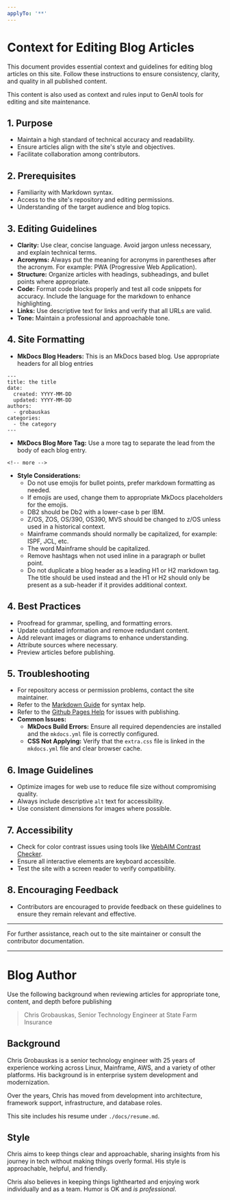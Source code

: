 ```yaml
---
applyTo: '**'
---
```

# Context for Editing Blog Articles

This document provides essential context and guidelines for editing blog articles on this site. Follow these instructions to ensure consistency, clarity, and quality in all published content.

This content is also used as context and rules input to GenAI tools for editing and site maintenance.

## 1. Purpose

- Maintain a high standard of technical accuracy and readability.
- Ensure articles align with the site's style and objectives.
- Facilitate collaboration among contributors.

## 2. Prerequisites

- Familiarity with Markdown syntax.
- Access to the site's repository and editing permissions.
- Understanding of the target audience and blog topics.

## 3. Editing Guidelines

- **Clarity:** Use clear, concise language. Avoid jargon unless necessary, and explain technical terms. 
- **Acronyms:** Always put the meaning for acronyms in parentheses after the acronym. For example: PWA (Progressive Web Application).
- **Structure:** Organize articles with headings, subheadings, and bullet points where appropriate.
- **Code:** Format code blocks properly and test all code snippets for accuracy. Include the language for the markdown to enhance highlighting.
- **Links:** Use descriptive text for links and verify that all URLs are valid.
- **Tone:** Maintain a professional and approachable tone.

## 4. Site Formatting
- **MkDocs Blog Headers:** This is an MkDocs based blog. Use appropriate headers for all blog entries

```
---
title: the title
date: 
  created: YYYY-MM-DD
  updated: YYYY-MM-DD
authors: 
  - grobauskas
categories:
  - the category
---
```

- **MkDocs Blog More Tag:** Use a more tag to separate the lead from the body of each blog entry.

```
<!-- more -->
```
- **Style Considerations:**
  - Do not use emojis for bullet points, prefer markdown formatting as needed.
  - If emojis are used, change them to appropriate MkDocs placeholders for the emojis.
  - DB2 should be Db2 with a lower-case b per IBM.
  - Z/OS, ZOS, OS/390, OS390, MVS should be changed to z/OS unless used in a historical context.
  - Mainframe commands should normally be capitalized, for example: ISPF, JCL, etc.
  - The word Mainframe should be capitalized.
  - Remove hashtags when not used inline in a paragraph or bullet point.
  - Do not duplicate a blog header as a leading H1 or H2 markdown tag. The title should be used instead and the H1 or H2 should only be present as a sub-header if it provides additional context.
  
## 4. Best Practices

- Proofread for grammar, spelling, and formatting errors.
- Update outdated information and remove redundant content.
- Add relevant images or diagrams to enhance understanding.
- Attribute sources where necessary.
- Preview articles before publishing.

## 5. Troubleshooting
- For repository access or permission problems, contact the site maintainer.
- Refer to the [Markdown Guide](https://www.markdownguide.org/) for syntax help.
- Refer to the [Github Pages Help](https://docs.github.com/en/pages/getting-started-with-github-pages/creating-a-github-pages-site) for issues with publishing.
- **Common Issues:**
  - **MkDocs Build Errors:** Ensure all required dependencies are installed and the `mkdocs.yml` file is correctly configured.
  - **CSS Not Applying:** Verify that the `extra.css` file is linked in the `mkdocs.yml` file and clear browser cache.

## 6. Image Guidelines
- Optimize images for web use to reduce file size without compromising quality.
- Always include descriptive `alt` text for accessibility.
- Use consistent dimensions for images where possible.

## 7. Accessibility
- Check for color contrast issues using tools like [WebAIM Contrast Checker](https://webaim.org/resources/contrastchecker/).
- Ensure all interactive elements are keyboard accessible.
- Test the site with a screen reader to verify compatibility.

## 8. Encouraging Feedback
- Contributors are encouraged to provide feedback on these guidelines to ensure they remain relevant and effective.

---

For further assistance, reach out to the site maintainer or consult the contributor documentation.

---

# Blog Author
Use the following background when reviewing articles for appropriate tone, content, and depth before publishing

> Chris Grobauskas, Senior Technology Engineer at State Farm Insurance

## Background
Chris Grobauskas is a senior technology engineer with 25 years of experience working across Linux, Mainframe, AWS, and a variety of other platforms. His background is in enterprise system development and modernization. 

Over the years, Chris has moved from development into architecture, framework support, infrastructure, and database roles.

This site includes his resume under `./docs/resume.md`.

## Style
Chris aims to keep things clear and approachable, sharing insights from his journey in tech without making things overly formal. His style is approachable, helpful, and friendly.

Chris also believes in keeping things lighthearted and enjoying work individually and as a team. Humor is OK and _is professional_.